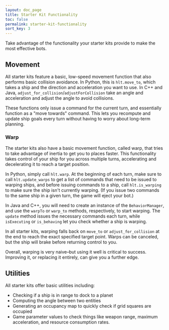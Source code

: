 ```yaml
---
layout: doc_page
title: Starter Kit Functionality
toc: false
permalink: starter-kit-functionality
sort_key: 3
---
```


Take advantage of the functionality your starter kits provide to make the most effective bots.

## Movement

All starter kits feature a basic, low-speed movement function that also performs basic collision avoidance. In Python, this is `hlt.move_to`, which takes a ship and the direction and acceleration you want to use. In C++ and Java, `adjust_for_collision`/`adjustForCollision` take an angle and acceleration and adjust the angle to avoid collisions.

These functions only issue a command for the current turn, and essentially function as a "move towards" command. This lets you recompute and update ship goals every turn without having to worry about long-term planning.

### Warp

The starter kits also have a basic movement function, called warp, that tries to take advantage of inertia to get you to places faster. This functionality takes control of your ship for you across multiple turns, accelerating and decelerating it to reach a target position.

In Python, simply call `hlt.warp`. At the beginning of each turn, make sure to call `hlt.update_warps` to get a list of commands that need to be issued to warping ships, and before issuing commands to a ship, call `hlt.is_warping` to make sure the ship isn't currently warping. (If you issue two commands to the same ship in a given turn, the game will eject your bot.)

In Java and C++, you will need to create an instance of the `BehaviorManager`, and use the `warpTo` or `warp_to` methods, respectively, to start warping. The `update` method issues the necessary commands each turn, while `isExecuting` or `is_behaving` let you check whether a ship is warping.

In all starter kits, warping falls back on `move_to` or `adjust_for_collision` at the end to reach the exact specified target point. Warps can be canceled, but the ship will brake before returning control to you.

Overall, warping is very naive–but using it well is critical to success. Improving it, or replacing it entirely, can give you a further edge.

## Utilities

All starter kits offer basic utilities including:

- Checking if a ship is in range to dock to a planet
- Computing the angle between two entities
- Generating an occupancy map to quickly check if grid squares are occupied
- Game parameter values to check things like weapon range, maximum acceleration, and resource consumption rates.